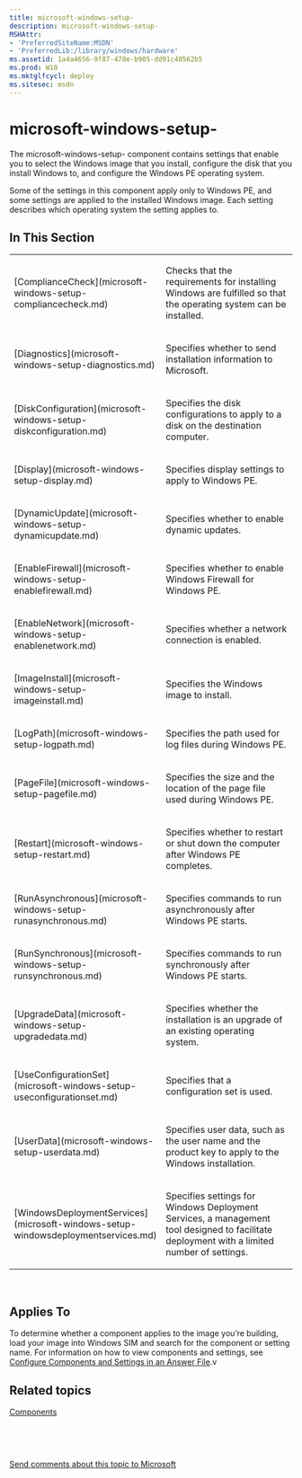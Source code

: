 ```yaml
---
title: microsoft-windows-setup-
description: microsoft-windows-setup-
MSHAttr:
- 'PreferredSiteName:MSDN'
- 'PreferredLib:/library/windows/hardware'
ms.assetid: 1a4a4656-9f87-478e-b905-dd91c40562b5
ms.prod: W10
ms.mktglfcycl: deploy
ms.sitesec: msdn
---
```


# microsoft-windows-setup-


The microsoft-windows-setup- component contains settings that enable you to select the Windows image that you install, configure the disk that you install Windows to, and configure the Windows PE operating system.

Some of the settings in this component apply only to Windows PE, and some settings are applied to the installed Windows image. Each setting describes which operating system the setting applies to.

## In This Section


<table>
<colgroup>
<col width="50%" />
<col width="50%" />
</colgroup>
<tbody>
<tr class="odd">
<td><p>[ComplianceCheck](microsoft-windows-setup-compliancecheck.md)</p></td>
<td><p>Checks that the requirements for installing Windows are fulfilled so that the operating system can be installed.</p></td>
</tr>
<tr class="even">
<td><p>[Diagnostics](microsoft-windows-setup-diagnostics.md)</p></td>
<td><p>Specifies whether to send installation information to Microsoft.</p></td>
</tr>
<tr class="odd">
<td><p>[DiskConfiguration](microsoft-windows-setup-diskconfiguration.md)</p></td>
<td><p>Specifies the disk configurations to apply to a disk on the destination computer.</p></td>
</tr>
<tr class="even">
<td><p>[Display](microsoft-windows-setup-display.md)</p></td>
<td><p>Specifies display settings to apply to Windows PE.</p></td>
</tr>
<tr class="odd">
<td><p>[DynamicUpdate](microsoft-windows-setup-dynamicupdate.md)</p></td>
<td><p>Specifies whether to enable dynamic updates.</p></td>
</tr>
<tr class="even">
<td><p>[EnableFirewall](microsoft-windows-setup-enablefirewall.md)</p></td>
<td><p>Specifies whether to enable Windows Firewall for Windows PE.</p></td>
</tr>
<tr class="odd">
<td><p>[EnableNetwork](microsoft-windows-setup-enablenetwork.md)</p></td>
<td><p>Specifies whether a network connection is enabled.</p></td>
</tr>
<tr class="even">
<td><p>[ImageInstall](microsoft-windows-setup-imageinstall.md)</p></td>
<td><p>Specifies the Windows image to install.</p></td>
</tr>
<tr class="odd">
<td><p>[LogPath](microsoft-windows-setup-logpath.md)</p></td>
<td><p>Specifies the path used for log files during Windows PE.</p></td>
</tr>
<tr class="even">
<td><p>[PageFile](microsoft-windows-setup-pagefile.md)</p></td>
<td><p>Specifies the size and the location of the page file used during Windows PE.</p></td>
</tr>
<tr class="odd">
<td><p>[Restart](microsoft-windows-setup-restart.md)</p></td>
<td><p>Specifies whether to restart or shut down the computer after Windows PE completes.</p></td>
</tr>
<tr class="even">
<td><p>[RunAsynchronous](microsoft-windows-setup-runasynchronous.md)</p></td>
<td><p>Specifies commands to run asynchronously after Windows PE starts.</p></td>
</tr>
<tr class="odd">
<td><p>[RunSynchronous](microsoft-windows-setup-runsynchronous.md)</p></td>
<td><p>Specifies commands to run synchronously after Windows PE starts.</p></td>
</tr>
<tr class="even">
<td><p>[UpgradeData](microsoft-windows-setup-upgradedata.md)</p></td>
<td><p>Specifies whether the installation is an upgrade of an existing operating system.</p></td>
</tr>
<tr class="odd">
<td><p>[UseConfigurationSet](microsoft-windows-setup-useconfigurationset.md)</p></td>
<td><p>Specifies that a configuration set is used.</p></td>
</tr>
<tr class="even">
<td><p>[UserData](microsoft-windows-setup-userdata.md)</p></td>
<td><p>Specifies user data, such as the user name and the product key to apply to the Windows installation.</p></td>
</tr>
<tr class="odd">
<td><p>[WindowsDeploymentServices](microsoft-windows-setup-windowsdeploymentservices.md)</p></td>
<td><p>Specifies settings for Windows Deployment Services, a management tool designed to facilitate deployment with a limited number of settings.</p></td>
</tr>
</tbody>
</table>

 

## Applies To


To determine whether a component applies to the image you’re building, load your image into Windows SIM and search for the component or setting name. For information on how to view components and settings, see [Configure Components and Settings in an Answer File](https://msdn.microsoft.com/library/windows/hardware/dn915078).v

## Related topics


[Components](components-b-unattend.md)

 

 

[Send comments about this topic to Microsoft](mailto:wsddocfb@microsoft.com?subject=Documentation%20feedback%20%5Bp_unattend\p_unattend%5D:%20microsoft-windows-setup-%20%20RELEASE:%20%2810/3/2016%29&body=%0A%0APRIVACY%20STATEMENT%0A%0AWe%20use%20your%20feedback%20to%20improve%20the%20documentation.%20We%20don't%20use%20your%20email%20address%20for%20any%20other%20purpose,%20and%20we'll%20remove%20your%20email%20address%20from%20our%20system%20after%20the%20issue%20that%20you're%20reporting%20is%20fixed.%20While%20we're%20working%20to%20fix%20this%20issue,%20we%20might%20send%20you%20an%20email%20message%20to%20ask%20for%20more%20info.%20Later,%20we%20might%20also%20send%20you%20an%20email%20message%20to%20let%20you%20know%20that%20we've%20addressed%20your%20feedback.%0A%0AFor%20more%20info%20about%20Microsoft's%20privacy%20policy,%20see%20http://privacy.microsoft.com/default.aspx. "Send comments about this topic to Microsoft")





